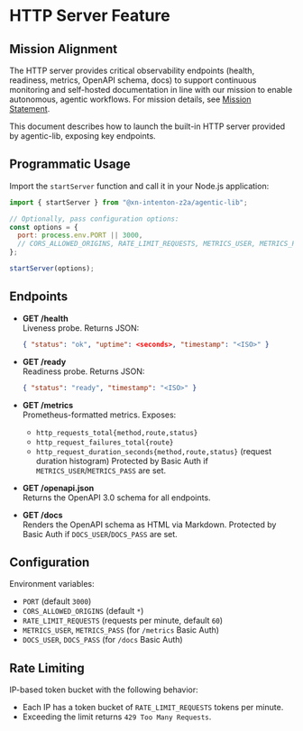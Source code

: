 # HTTP Server Feature

## Mission Alignment

The HTTP server provides critical observability endpoints (health, readiness, metrics, OpenAPI schema, docs) to support continuous monitoring and self-hosted documentation in line with our mission to enable autonomous, agentic workflows. For mission details, see [Mission Statement](../MISSION.md).

This document describes how to launch the built-in HTTP server provided by agentic-lib, exposing key endpoints.

## Programmatic Usage

Import the `startServer` function and call it in your Node.js application:

```js
import { startServer } from "@xn-intenton-z2a/agentic-lib";

// Optionally, pass configuration options:
const options = {
  port: process.env.PORT || 3000,
  // CORS_ALLOWED_ORIGINS, RATE_LIMIT_REQUESTS, METRICS_USER, METRICS_PASS, DOCS_USER, DOCS_PASS
};

startServer(options);
```

## Endpoints

- **GET /health**  
  Liveness probe. Returns JSON:
  ```json
  { "status": "ok", "uptime": <seconds>, "timestamp": "<ISO>" }
  ```

- **GET /ready**  
  Readiness probe. Returns JSON:
  ```json
  { "status": "ready", "timestamp": "<ISO>" }
  ```

- **GET /metrics**  
  Prometheus-formatted metrics. Exposes:
  - `http_requests_total{method,route,status}`
  - `http_request_failures_total{route}`
  - `http_request_duration_seconds{method,route,status}` (request duration histogram)
  Protected by Basic Auth if `METRICS_USER`/`METRICS_PASS` are set.

- **GET /openapi.json**  
  Returns the OpenAPI 3.0 schema for all endpoints.

- **GET /docs**  
  Renders the OpenAPI schema as HTML via Markdown. Protected by Basic Auth if `DOCS_USER`/`DOCS_PASS` are set.

## Configuration

Environment variables:

- `PORT` (default `3000`)
- `CORS_ALLOWED_ORIGINS` (default `*`)
- `RATE_LIMIT_REQUESTS` (requests per minute, default `60`)
- `METRICS_USER`, `METRICS_PASS` (for `/metrics` Basic Auth)
- `DOCS_USER`, `DOCS_PASS` (for `/docs` Basic Auth)

## Rate Limiting

IP-based token bucket with the following behavior:

- Each IP has a token bucket of `RATE_LIMIT_REQUESTS` tokens per minute.
- Exceeding the limit returns `429 Too Many Requests`.
